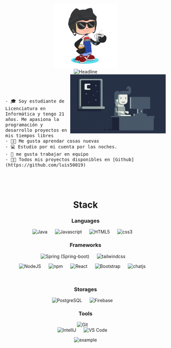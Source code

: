 
<div>
    <div align=center>
        <img src="https://raw.githubusercontent.com/AhmedFathyDev/AhmedFathyDev/main/GitHub.png" alt="GitHub Octocat Drinking a Cup of Coffee" height="200">
    </div>
    <div align=center>
        <img src="https://readme-typing-svg.herokuapp.com?color=%236FDA44&size=32&center=true&vCenter=true&width=600&height=50&lines=Hola+Yo+soy+Luis+Angel+Diaz+Dia" alt="Headline" />
    </div>
<img alt="Night Coding" src="https://raw.githubusercontent.com/AVS1508/AVS1508/master/assets/Night-Coding.gif" align="right"/>
<div align="left">
  <samp>
<p>&nbsp;</p>
<p>&nbsp;</p>
- 🎓 Soy estudiante de Licenciatura en Informática y tengo 21 años. Me apasiona la programación y desarrollo proyectos en mis tiempos libres <br>
- 👩‍💻 Me gusta aprendar cosas nuevas <br>
- 💻 Estudio por mi cuenta por las noches.<br>
- 🤝 me gusta trabajar en equipo<br>
- 👨‍💻 Todos mis proyectos disponibles en [Github](https://github.com/luis50019)

<p>&nbsp;</p>
    
  </samp>
</div>   
<br>
<div align="center" width="50">
  <h1>Stack</h1>
  <!-- Languages -->
  <h3>Languages</h3>
  <img
    src="https://img.shields.io/badge/java-%23ED8B00.svg?style=for-the-badge&logo=openjdk&logoColor=white"
    width="100px"
    alt="Java">
    &nbsp;&nbsp;&nbsp;&nbsp;
  <img
    src="https://img.shields.io/badge/javascript-%23323330.svg?style=for-the-badge&logo=javascript&logoColor=%23F7DF1E"
    width="100px"
    alt="Javascript">
    &nbsp;&nbsp;&nbsp;&nbsp;
  <img
    src="https://img.shields.io/badge/html5-%23E34F26.svg?style=for-the-badge&logo=html5&logoColor=white"
    width="100px"
    alt="HTML5">
    &nbsp;&nbsp;&nbsp;&nbsp;
  <img
    src="https://cdn.jsdelivr.net/gh/devicons/devicon@latest/icons/css3/css3-original-wordmark.svg"
    width="100px"
    alt="css3">
    &nbsp;&nbsp;&nbsp;&nbsp;
  
  <!-- Frameworks -->
  </br>
  <h3>Frameworks</h3>
  <img
    src="https://cdn.jsdelivr.net/gh/devicons/devicon@latest/icons/spring/spring-original-wordmark.svg"
    width="60px"
    alt="Spring (Spring-boot)">
    &nbsp;&nbsp;&nbsp;&nbsp;
<img 
    src="https://img.shields.io/badge/tailwindcss-%2338B2AC.svg?style=for-the-badge&logo=tailwind-css&logoColor=white"
    width="100px"
    alt="tailwindcss">
    &nbsp;&nbsp;&nbsp;

  </br>

  <img
    src="https://cdn.jsdelivr.net/gh/devicons/devicon@latest/icons/nodejs/nodejs-original-wordmark.svg"
    width="60px"
    alt="NodeJS">
    &nbsp;&nbsp;&nbsp;&nbsp;
  <img
    src="https://cdn.jsdelivr.net/gh/devicons/devicon@latest/icons/npm/npm-original-wordmark.svg"
    width="60px"
    alt="npm">
    &nbsp;&nbsp;&nbsp;&nbsp;
  <img
    src="https://img.shields.io/badge/react-%2320232a.svg?style=for-the-badge&logo=react&logoColor=%2361DAF"
    width="100px"
    alt="React">
    &nbsp;&nbsp;&nbsp;&nbsp;
  <img
    src="https://cdn.jsdelivr.net/gh/devicons/devicon@latest/icons/bootstrap/bootstrap-plain-wordmark.svg"
    width="60px"
    alt="Bootstrap">
    &nbsp;&nbsp;&nbsp;&nbsp;
   <img
    src="https://img.shields.io/badge/chart.js-F5788D.svg?style=for-the-badge&logo=chart.js&logoColor=white"
    width="100px"
    alt="chatjs">
    &nbsp;&nbsp;&nbsp;&nbsp;
  <!-- Storages -->
  </br>
  <h3>Storages</h3>
  <img
    src="https://cdn.jsdelivr.net/gh/devicons/devicon@latest/icons/postgresql/postgresql-original-wordmark.svg"
    width="60px"
    alt="PostgreSQL">
    &nbsp;&nbsp;&nbsp;&nbsp;
  <img
    src="https://cdn.jsdelivr.net/gh/devicons/devicon@latest/icons/firebase/firebase-plain-wordmark.svg"
    width="60px"
    alt="Firebase">
    &nbsp;&nbsp;&nbsp;&nbsp;
  <!-- Tools -->
  </br>
  <h3>Tools</h3>
  <img
    src="https://cdn.jsdelivr.net/gh/devicons/devicon@latest/icons/github/github-original-wordmark.svg"
    width="60px"
    alt="Git">
    &nbsp;&nbsp;&nbsp;&nbsp;
  </br>
  <img
    src="https://upload.wikimedia.org/wikipedia/commons/thumb/9/9c/IntelliJ_IDEA_Icon.svg/512px-IntelliJ_IDEA_Icon.svg.png"
    width="60px"
    alt="IntelliJ">
    &nbsp;&nbsp;&nbsp;&nbsp;
  <img
    src="https://cdn.jsdelivr.net/gh/devicons/devicon@latest/icons/vscode/vscode-original-wordmark.svg"
    width="60px"
    alt="VS Code">
    &nbsp;&nbsp;&nbsp;&nbsp;
  
</div>
<p align="center">
  <img  src="https://raw.githubusercontent.com/luis50019/luis50019/main/resources/img/github-contribution-grid-snake.svg"
    alt="example" />
</p>

  

